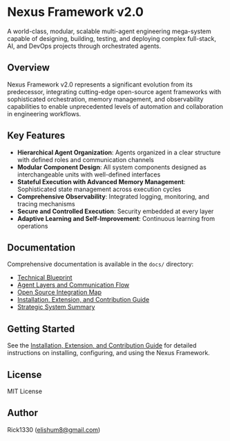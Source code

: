 # Nexus Framework v2.0

A world-class, modular, scalable multi-agent engineering mega-system capable of designing, building, testing, and deploying complex full-stack, AI, and DevOps projects through orchestrated agents.

## Overview

Nexus Framework v2.0 represents a significant evolution from its predecessor, integrating cutting-edge open-source agent frameworks with sophisticated orchestration, memory management, and observability capabilities to enable unprecedented levels of automation and collaboration in engineering workflows.

## Key Features

- **Hierarchical Agent Organization**: Agents organized in a clear structure with defined roles and communication channels
- **Modular Component Design**: All system components designed as interchangeable units with well-defined interfaces
- **Stateful Execution with Advanced Memory Management**: Sophisticated state management across execution cycles
- **Comprehensive Observability**: Integrated logging, monitoring, and tracing mechanisms
- **Secure and Controlled Execution**: Security embedded at every layer
- **Adaptive Learning and Self-Improvement**: Continuous learning from operations

## Documentation

Comprehensive documentation is available in the `docs/` directory:

- [Technical Blueprint](docs/technical_blueprint.md)
- [Agent Layers and Communication Flow](docs/agent_layers_and_communication_flow_diagrams.md)
- [Open Source Integration Map](docs/open_source_integration_map.md)
- [Installation, Extension, and Contribution Guide](docs/install_extend_contribute_docs.md)
- [Strategic System Summary](docs/strategic_system_summary.md)

## Getting Started

See the [Installation, Extension, and Contribution Guide](docs/install_extend_contribute_docs.md) for detailed instructions on installing, configuring, and using the Nexus Framework.

## License

MIT License

## Author

Rick1330 (elishum8@gmail.com)
